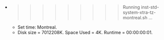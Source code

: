 * >>>>>>>>> Running inst-std-system-xtra-tz-montreal.sh ...
  * Set time: Montreal.
  * Disk size = 7012208K. Space Used = 4K. Runtime = 00:00:00:01.
